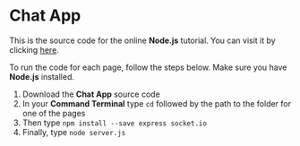 # Chat App

This is the source code for the online **Node.js** tutorial.
You can visit it by clicking [here](https://greyhope.uk/chat_1.html).

To run the code for each page, follow the steps below.
Make sure you have **Node.js** installed.

1. Download the **Chat App** source code
2. In your **Command Terminal** type `cd` followed by the path to the folder for one of the pages
3. Then type `npm install --save express socket.io`
4. Finally, type `node server.js`
